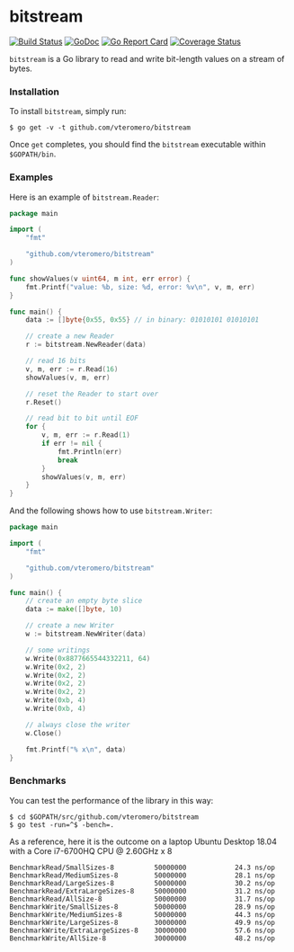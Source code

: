 # bitstream

[![Build Status](https://travis-ci.org/vteromero/bitstream.svg?branch=master)](https://travis-ci.org/vteromero/bitstream)
[![GoDoc](https://godoc.org/github.com/vteromero/bitstream?status.svg)](https://godoc.org/github.com/vteromero/bitstream)
[![Go Report Card](https://goreportcard.com/badge/github.com/vteromero/bitstream)](https://goreportcard.com/report/github.com/vteromero/bitstream)
[![Coverage Status](https://coveralls.io/repos/github/vteromero/bitstream/badge.svg?branch=master)](https://coveralls.io/github/vteromero/bitstream?branch=master)

`bitstream` is a Go library to read and write bit-length values on a stream of bytes.

### Installation

To install `bitstream`, simply run:

```
$ go get -v -t github.com/vteromero/bitstream
```

Once `get` completes, you should find the `bitstream` executable within `$GOPATH/bin`.

### Examples

Here is an example of `bitstream.Reader`:

```go
package main

import (
	"fmt"

	"github.com/vteromero/bitstream"
)

func showValues(v uint64, m int, err error) {
	fmt.Printf("value: %b, size: %d, error: %v\n", v, m, err)
}

func main() {
	data := []byte{0x55, 0x55} // in binary: 01010101 01010101

	// create a new Reader
	r := bitstream.NewReader(data)

	// read 16 bits
	v, m, err := r.Read(16)
	showValues(v, m, err)

	// reset the Reader to start over
	r.Reset()

	// read bit to bit until EOF
	for {
		v, m, err := r.Read(1)
		if err != nil {
			fmt.Println(err)
			break
		}
		showValues(v, m, err)
	}
}
```

And the following shows how to use `bitstream.Writer`:

```go
package main

import (
	"fmt"

	"github.com/vteromero/bitstream"
)

func main() {
	// create an empty byte slice
	data := make([]byte, 10)

	// create a new Writer
	w := bitstream.NewWriter(data)

	// some writings
	w.Write(0x8877665544332211, 64)
	w.Write(0x2, 2)
	w.Write(0x2, 2)
	w.Write(0x2, 2)
	w.Write(0x2, 2)
	w.Write(0xb, 4)
	w.Write(0xb, 4)

	// always close the writer
	w.Close()

	fmt.Printf("% x\n", data)
}
```

### Benchmarks

You can test the performance of the library in this way:

```
$ cd $GOPATH/src/github.com/vteromero/bitstream
$ go test -run=^$ -bench=.
```

As a reference, here it is the outcome on a laptop Ubuntu Desktop 18.04 with a Core i7-6700HQ CPU @ 2.60GHz x 8

```
BenchmarkRead/SmallSizes-8         	50000000	        24.3 ns/op
BenchmarkRead/MediumSizes-8        	50000000	        28.1 ns/op
BenchmarkRead/LargeSizes-8         	50000000	        30.2 ns/op
BenchmarkRead/ExtraLargeSizes-8    	50000000	        31.2 ns/op
BenchmarkRead/AllSize-8            	50000000	        31.7 ns/op
BenchmarkWrite/SmallSizes-8        	50000000	        28.9 ns/op
BenchmarkWrite/MediumSizes-8       	50000000	        44.3 ns/op
BenchmarkWrite/LargeSizes-8        	30000000	        49.9 ns/op
BenchmarkWrite/ExtraLargeSizes-8   	30000000	        57.6 ns/op
BenchmarkWrite/AllSize-8           	30000000	        48.2 ns/op
```
